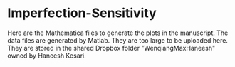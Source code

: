 # Imperfection-Sensitivity


Here are the Mathematica files to generate the plots in the manuscript. The data files are generated by Matlab. They are too large to be uploaded here. 
They are stored in the shared Dropbox folder "WenqiangMaxHaneesh" owned by Haneesh Kesari. 
